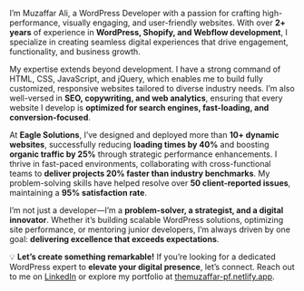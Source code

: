 I’m Muzaffar Ali, a WordPress Developer with a passion for crafting high-performance, visually engaging, and user-friendly websites. With over **2+ years** of experience in **WordPress, Shopify, and Webflow development**, I specialize in creating seamless digital experiences that drive engagement, functionality, and business growth.

My expertise extends beyond development. I have a strong command of HTML, CSS, JavaScript, and jQuery, which enables me to build fully customized, responsive websites tailored to diverse industry needs. I’m also well-versed in **SEO, copywriting, and web analytics**, ensuring that every website I develop is **optimized for search engines, fast-loading, and conversion-focused**.

At **Eagle Solutions**, I’ve designed and deployed more than **10+ dynamic websites**, successfully reducing **loading times by 40%** and boosting **organic traffic by 25%** through strategic performance enhancements. I thrive in fast-paced environments, collaborating with cross-functional teams to **deliver projects 20% faster than industry benchmarks**. My problem-solving skills have helped resolve over **50 client-reported issues**, maintaining a **95% satisfaction rate**.

I’m not just a developer—I’m a **problem-solver, a strategist, and a digital innovator**. Whether it’s building scalable WordPress solutions, optimizing site performance, or mentoring junior developers, I’m always driven by one goal: **delivering excellence that exceeds expectations**.

💡 **Let’s create something remarkable!** If you’re looking for a dedicated WordPress expert to **elevate your digital presence**, let’s connect. Reach out to me on [LinkedIn]([url](https://www.linkedin.com/in/muzaffar-dev/)) or explore my portfolio at [themuzaffar-pf.netlify.app](themuzaffar-pf.netlify.app).
